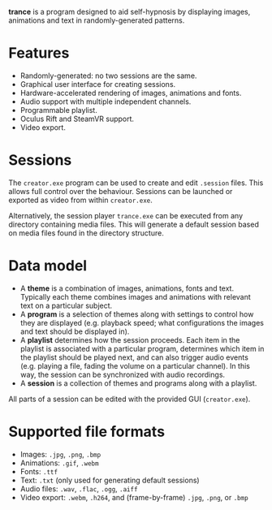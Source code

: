 **trance** is a program designed to aid self-hypnosis by displaying images,
animations and text in randomly-generated patterns.

Features
========

* Randomly-generated: no two sessions are the same.
* Graphical user interface for creating sessions.
* Hardware-accelerated rendering of images, animations and fonts.
* Audio support with multiple independent channels.
* Programmable playlist.
* Oculus Rift and SteamVR support.
* Video export.

Sessions
========

The `creator.exe` program can be used to create and edit `.session` files. This
allows full control over the behaviour. Sessions can be launched or exported as
video from within `creator.exe`.

Alternatively, the session player `trance.exe` can be executed from any
directory containing media files. This will generate a default session based
on media files found in the directory structure.

Data model
==========

* A **theme** is a combination of images, animations, fonts and text. Typically
  each theme combines images and animations with relevant text on a particular
  subject.
* A **program** is a selection of themes along with settings to control how they
  are displayed (e.g. playback speed; what configurations the images and text
  should be displayed in).
* A **playlist** determines how the session proceeds. Each item in the playlist
  is associated with a particular program, determines which item in the playlist
  should be played next, and can also trigger audio events (e.g. playing a file,
  fading the volume on a particular channel). In this way, the session can be
  synchronized with audio recordings.
* A **session** is a collection of themes and programs along with a playlist.

All parts of a session can be edited with the provided GUI (`creator.exe`).

Supported file formats
======================

* Images: `.jpg`, `.png`, `.bmp`
* Animations: `.gif`, `.webm`
* Fonts: `.ttf`
* Text: `.txt` (only used for generating default sessions)
* Audio files: `.wav`, `.flac`, `.ogg`, `.aiff`
* Video export: `.webm`, `.h264`, and (frame-by-frame) `.jpg`, `.png`, or `.bmp`
